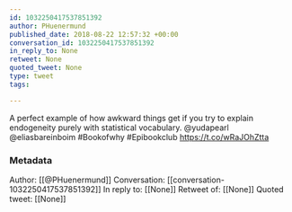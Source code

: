 ```yaml
---
id: 1032250417537851392
author: PHuenermund
published_date: 2018-08-22 12:57:32 +00:00
conversation_id: 1032250417537851392
in_reply_to: None
retweet: None
quoted_tweet: None
type: tweet
tags:

---
```


A perfect example of how awkward things get if you try to explain endogeneity purely with statistical vocabulary. @yudapearl @eliasbareinboim #Bookofwhy #Epibookclub https://t.co/wRaJOhZtta

### Metadata

Author: [[@PHuenermund]]
Conversation: [[conversation-1032250417537851392]]
In reply to: [[None]]
Retweet of: [[None]]
Quoted tweet: [[None]]
